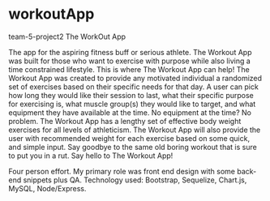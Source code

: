 # workoutApp

team-5-project2
The WorkOut App

The app for the aspiring fitness buff or serious athlete. The Workout App was built for those who want to exercise with purpose while also living a time constrained lifestyle. This is where The Workout App can help! The Workout App was created to provide any motivated individual a randomized set of exercises based on their specific needs for that day. A user can pick how long they would like their session to last, what their specific purpose for exercising is, what muscle group(s) they would like to target, and what equipment they have available at the time. No equipment at the time? No problem. The Workout App has a lengthy set of effective body weight exercises for all levels of athleticism. The Workout App will also provide the user with recommended weight for each exercise based on some quick, and simple input. Say goodbye to the same old boring workout that is sure to put you in a rut. Say hello to The Workout App!

Four person effort. My primary role was front end design with some back-end snippets plus QA. Technology used: Bootstrap, Sequelize, Chart.js, MySQL, Node/Express.

